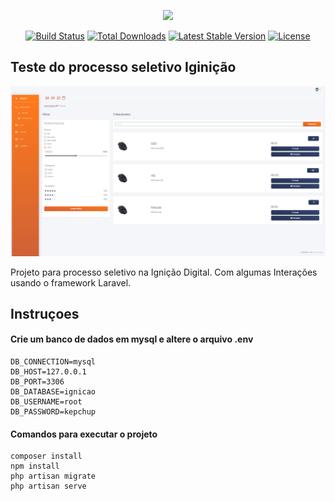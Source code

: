 <p align="center"><a href="https://laravel.com" target="_blank"><img src="https://raw.githubusercontent.com/laravel/art/master/logo-lockup/5%20SVG/2%20CMYK/1%20Full%20Color/laravel-logolockup-cmyk-red.svg" width="400"></a></p>

<p align="center">
<a href="https://travis-ci.org/laravel/framework"><img src="https://travis-ci.org/laravel/framework.svg" alt="Build Status"></a>
<a href="https://packagist.org/packages/laravel/framework"><img src="https://img.shields.io/packagist/dt/laravel/framework" alt="Total Downloads"></a>
<a href="https://packagist.org/packages/laravel/framework"><img src="https://img.shields.io/packagist/v/laravel/framework" alt="Latest Stable Version"></a>
<a href="https://packagist.org/packages/laravel/framework"><img src="https://img.shields.io/packagist/l/laravel/framework" alt="License"></a>
</p>

## Teste do processo seletivo Iginição

![enter image description here](https://raw.githubusercontent.com/CarlosFDuarte8/teste-iginicao/master/docs/print1.png?token=AJWJEN7MC5QEPWIQXCNUQMLALVS6Y)

Projeto para processo seletivo na Ignição Digital. Com algumas Interações usando o framework Laravel.


## Instruçoes
#### Crie um banco de dados em mysql e altere o arquivo .env
    DB_CONNECTION=mysql  
    DB_HOST=127.0.0.1  
    DB_PORT=3306  
    DB_DATABASE=ignicao  
    DB_USERNAME=root  
    DB_PASSWORD=kepchup
    
#### Comandos para executar o projeto
    composer install
    npm install
    php artisan migrate
    php artisan serve
